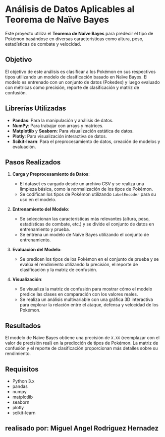  # Análisis de Datos Aplicables al Teorema de Naïve Bayes

Este proyecto utiliza el **Teorema de Naïve Bayes** para predecir el tipo de Pokémon basándose en diversas características como altura, peso, estadísticas de combate y velocidad.

## Objetivo

El objetivo de este análisis es clasificar a los Pokémon en sus respectivos tipos utilizando un modelo de clasificación basado en Naïve Bayes. El modelo es entrenado con un conjunto de datos (Pokedex) y luego evaluado con métricas como precisión, reporte de clasificación y matriz de confusión.

## Librerías Utilizadas

- **Pandas**: Para la manipulación y análisis de datos.
- **NumPy**: Para trabajar con arrays y matrices.
- **Matplotlib** y **Seaborn**: Para visualización estática de datos.
- **Plotly**: Para visualización interactiva de datos.
- **Scikit-learn**: Para el preprocesamiento de datos, creación de modelos y evaluación.

## Pasos Realizados

1. **Carga y Preprocesamiento de Datos**: 
   - El dataset es cargado desde un archivo CSV y se realiza una limpieza básica, como la normalización de los tipos de Pokémon.
   - Se codifican los tipos de Pokémon utilizando `LabelEncoder` para su uso en el modelo.

2. **Entrenamiento del Modelo**: 
   - Se seleccionan las características más relevantes (altura, peso, estadísticas de combate, etc.) y se divide el conjunto de datos en entrenamiento y prueba.
   - Se entrena un modelo de Naïve Bayes utilizando el conjunto de entrenamiento.

3. **Evaluación del Modelo**: 
   - Se predicen los tipos de los Pokémon en el conjunto de prueba y se evalúa el rendimiento utilizando la precisión, el reporte de clasificación y la matriz de confusión.

4. **Visualización**:
   - Se visualiza la matriz de confusión para mostrar cómo el modelo predice las clases en comparación con los valores reales.
   - Se realiza un análisis multivariable con una gráfica 3D interactiva para explorar la relación entre el ataque, defensa y velocidad de los Pokémon.

## Resultados

El modelo de Naïve Bayes obtiene una precisión de `X.XX` (reemplazar con el valor de precisión real) en la predicción de tipos de Pokémon. La matriz de confusión y el reporte de clasificación proporcionan más detalles sobre su rendimiento.

## Requisitos

- Python 3.x
- pandas
- numpy
- matplotlib
- seaborn
- plotly
- scikit-learn

## realisado por: Miguel Angel Rodriguez Hernadez
